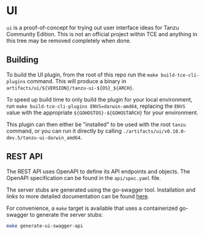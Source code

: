 # UI

`ui` is a proof-of-concept for trying out user interface ideas for Tanzu
Community Edition. This is not an official project within TCE and anything in
this tree may be removed completely when done.

## Building

To build the UI plugin, from the root of this repo run the `make build-tce-cli-plugins`
command. This will produce a binary in
`artifacts/ui/${VERSION}/tanzu-ui-${OS}_${ARCH}`.

To speed up build time to only build the plugin for your local environment,
run `make build-tce-cli-plugins ENVS=darwin-amd64`, replacing the `ENVS` value
with the appropriate `${GOHOSTOS}-${GOHOSTARCH}` for your environment.

This plugin can then either be "installed" to be used with the root `tanzu`
command, or you can run it directly by calling
`./artifacts/ui/v0.10.0-dev.5/tanzu-ui-darwin_amd64`.

## REST API

The REST API uses OpenAPI to define its API endpoints and objects. The OpenAPI
specification can be found in the `api/spec.yaml` file.

The server stubs are generated using the go-swagger tool. Installation and links
to more detailed documentation can be found
[here](https://goswagger.io/install.html).

For convenience, a `make` target is available that uses a containerized
go-swagger to generate the server stubs:

```sh
make generate-ui-swagger-api
```
